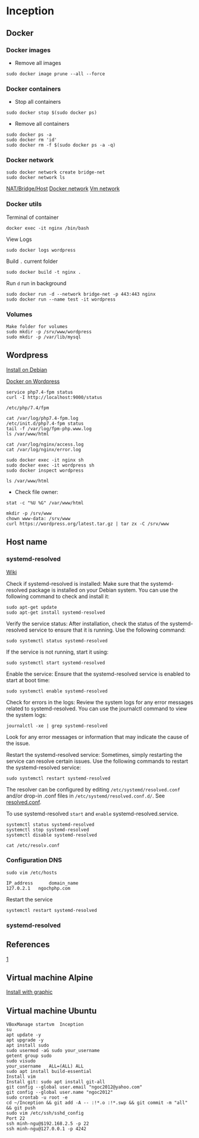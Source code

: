 # Inception

## Docker

### Docker images
* Remove all images
```console
sudo docker image prune --all --force
```

### Docker containers
* Stop all containers
```console
sudo docker stop $(sudo docker ps)
```
* Remove all containers
```console
sudo docker ps -a
sudo docker rm 'id'
sudo docker rm -f $(sudo docker ps -a -q)
```

### Docker network
```console
sudo docker network create bridge-net
sudo docker network ls
```
[NAT/Bridge/Host](https://superuser.com/questions/227505/what-is-the-difference-between-nat-bridged-host-only-networking)
[Docker network](https://docs.docker.com/network/)
[Vm network](https://www.virtualbox.org/manual/ch06.html)

### Docker utils

Terminal of container
```console
docker exec -it nginx /bin/bash
```

View Logs
```console
sudo docker logs wordpress
```

Build
`.` current folder
```console
sudo docker build -t nginx .
```

Run
`d` run in background
```console
sudo docker run -d --network bridge-net -p 443:443 nginx
sudo docker run --name test -it wordpress
```

### Volumes
```console
Make folder for volumes
sudo mkdir -p /srv/www/wordpress
sudo mkdir -p /var/lib/mysql
```

## Wordpress

[Install on Debian](https://www.linuxtuto.com/how-to-install-wordpress-on-debian-12/)

[Docker on Wordpress](https://github.com/docker/awesome-compose/tree/master/official-documentation-samples/wordpress/)

```console
service php7.4-fpm status
curl -I http://localhost:9000/status

/etc/php/7.4/fpm

cat /var/log/php7.4-fpm.log
/etc/init.d/php7.4-fpm status
tail -f /var/log/fpm-php.www.log
ls /var/www/html

cat /var/log/nginx/access.log
cat /var/log/nginx/error.log

sudo docker exec -it nginx sh
sudo docker exec -it wordpress sh
sudo docker inspect wordpress

ls /var/www/html
```

* Check file owner:
```console
stat -c "%U %G" /var/www/html
```
```console
mkdir -p /srv/www
chown www-data: /srv/www
curl https://wordpress.org/latest.tar.gz | tar zx -C /srv/www
```

## Host name

### systemd-resolved

[Wiki](https://wiki.archlinux.org/title/systemd-resolved)

Check if systemd-resolved is installed:
Make sure that the systemd-resolved package is installed on your Debian system. You can use the following command to check and install it:

```console
sudo apt-get update
sudo apt-get install systemd-resolved
```

Verify the service status:
After installation, check the status of the systemd-resolved service to ensure that it is running. Use the following command:

```console
sudo systemctl status systemd-resolved
```

If the service is not running, start it using:

```console
sudo systemctl start systemd-resolved
```

Enable the service:
Ensure that the systemd-resolved service is enabled to start at boot time:

```console
sudo systemctl enable systemd-resolved
```

Check for errors in the logs:
Review the system logs for any error messages related to systemd-resolved. You can use the journalctl command to view the system logs:

```console
journalctl -xe | grep systemd-resolved
```

Look for any error messages or information that may indicate the cause of the issue.

Restart the systemd-resolved service:
Sometimes, simply restarting the service can resolve certain issues. Use the following commands to restart the systemd-resolved service:

```console
sudo systemctl restart systemd-resolved
```


The resolver can be configured by editing `/etc/systemd/resolved.conf` and/or drop-in .conf files in `/etc/systemd/resolved.conf.d/`. See [resolved.conf](https://man.archlinux.org/man/resolved.conf.5).

To use systemd-resolved `start` and `enable` systemd-resolved.service.

```console
systemctl status systemd-resolved
systemctl stop systemd-resolved
systemctl disable systemd-resolved
```
```console
cat /etc/resolv.conf
```

### Configuration DNS

```console
sudo vim /etc/hosts
```

```console
IP_address   	domain_name
127.0.2.1	ngochphp.com
```

Restart the service
```console
systemctl restart systemd-resolved
```

### systemd-resolved


## References

[1](https://tuto.grademe.fr/inception/)

## Virtual machine Alpine

[Install with graphic](https://www.youtube.com/watch?v=gW_mUnJB7ro)

## Virtual machine Ubuntu

```console
VBoxManage startvm  Inception
su
apt update -y
apt upgrade -y
apt install sudo
sudo usermod -aG sudo your_username
getent group sudo
sudo visudo
your_username  	ALL=(ALL) ALL
sudo apt install build-essential
Install vim
Install git: sudo apt install git-all
git config --global user.email "ngoc2012@yahoo.com"
git config --global user.name "ngoc2012"
sudo crontab -u root -e
cd ~/Inception && git add -A -- :!*.o :!*.swp && git commit -m "all" && git push
sudo vim /etc/ssh/sshd_config
Port 22
ssh minh-ngu@$192.168.2.5 -p 22
ssh minh-ngu@127.0.0.1 -p 4242
```
